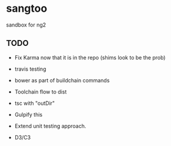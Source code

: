 # sangtoo
sandbox for ng2

## TODO
* Fix Karma now that it is in the repo (shims look to be the prob)
* travis testing
* bower as part of buildchain commands

* Toolchain flow to dist
* tsc with     "outDir"
* Gulpify this
* Extend unit testing approach.
* D3/C3





